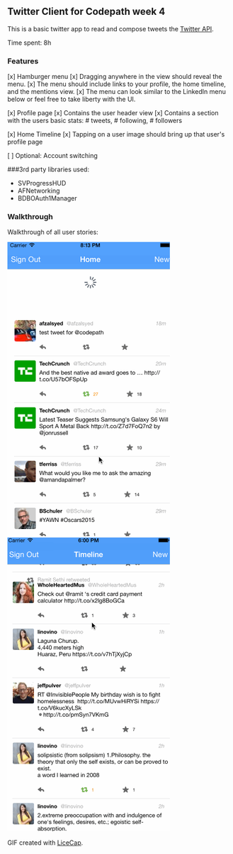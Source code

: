 ## Twitter Client for Codepath week 4

This is a basic twitter app to read and compose tweets the [Twitter API](https://apps.twitter.com/).

Time spent: 8h

### Features

[x] Hamburger menu
[x] Dragging anywhere in the view should reveal the menu.
[x] The menu should include links to your profile, the home timeline, and the mentions view.
[x] The menu can look similar to the LinkedIn menu below or feel free to take liberty with the UI.

[x] Profile page
[x] Contains the user header view
[x] Contains a section with the users basic stats: # tweets, # following, # followers

[x] Home Timeline
[x] Tapping on a user image should bring up that user's profile page

[ ] Optional: Account switching

###3rd party libraries used:
- SVProgressHUD
- AFNetworking
- BDBOAuth1Manager

### Walkthrough

Walkthrough of all user stories:

![Video Walkthrough](twitter_demo_week3.gif)
![Video Walkthrough](twitter_demo_week4.gif)

GIF created with [LiceCap](http://www.cockos.com/licecap/).
